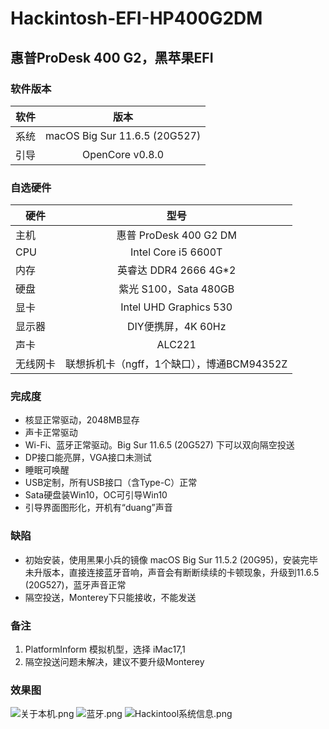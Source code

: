 # Hackintosh-EFI-HP400G2DM
## 惠普ProDesk 400 G2，黑苹果EFI

### 软件版本
| 软件 | 版本 |
| --- | :--: |
| 系统 | macOS Big Sur 11.6.5 (20G527) |
| 引导 | OpenCore v0.8.0 |

### 自选硬件
|   硬件    |   型号  |
| -------- | :----: |
| 主机 | 惠普 ProDesk 400 G2 DM |
| CPU | Intel Core i5 6600T |
| 内存 | 英睿达 DDR4 2666 4G*2 |
| 硬盘 | 紫光 S100，Sata 480GB |
| 显卡 | Intel UHD Graphics 530 |
| 显示器 | DIY便携屏，4K 60Hz |
| 声卡 | ALC221 |
| 无线网卡 | 联想拆机卡（ngff，1个缺口），博通BCM94352Z |

### 完成度
+ 核显正常驱动，2048MB显存
+ 声卡正常驱动
+ Wi-Fi、蓝牙正常驱动。Big Sur 11.6.5 (20G527) 下可以双向隔空投送
+ DP接口能亮屏，VGA接口未测试
+ 睡眠可唤醒
+ USB定制，所有USB接口（含Type-C）正常
+ Sata硬盘装Win10，OC可引导Win10
+ 引导界面图形化，开机有“duang”声音

### 缺陷
+ 初始安装，使用黑果小兵的镜像 macOS Big Sur 11.5.2 (20G95)，安装完毕未升版本，直接连接蓝牙音响，声音会有断断续续的卡顿现象，升级到11.6.5 (20G527)，蓝牙声音正常
+ 隔空投送，Monterey下只能接收，不能发送

### 备注
1. PlatformInform 模拟机型，选择 iMac17,1
2. 隔空投送问题未解决，建议不要升级Monterey

### 效果图
![关于本机.png](https://github.com/demon3434/Hackintosh-EFI-HP400G2DM/blob/main/OpenCore%20v0.8.0%20%26%20macOS%20Big%20Sur%2011.6.5%20(20G527)%20%26%20BCM94352Z/1.%E5%85%B3%E4%BA%8E%E6%9C%AC%E6%9C%BA.png "关于本机")
![蓝牙.png](https://github.com/demon3434/Hackintosh-EFI-HP400G2DM/blob/main/OpenCore%20v0.7.9%20%26%20%20macOS%20Big%20Sur%2011.6.5%20(20G527)%20%26%20BCM94352Z%20%E5%81%B6%E5%B0%94%E5%8D%A1%E9%A1%BF%EF%BC%8C%E5%BC%83%E7%94%A8/2.%E8%93%9D%E7%89%99.png "蓝牙")
![Hackintool系统信息.png](https://github.com/demon3434/Hackintosh-EFI-HP400G2DM/blob/main/OpenCore%20v0.7.9%20%26%20%20macOS%20Big%20Sur%2011.6.5%20(20G527)%20%26%20BCM94352Z%20%E5%81%B6%E5%B0%94%E5%8D%A1%E9%A1%BF%EF%BC%8C%E5%BC%83%E7%94%A8/3.Hackintool%E7%B3%BB%E7%BB%9F%E4%BF%A1%E6%81%AF.png "Hackintool系统信息")
